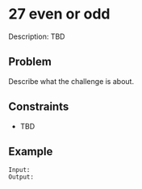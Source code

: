 # 27 even or odd

Description: TBD

## Problem

Describe what the challenge is about.

## Constraints

- TBD

## Example

```
Input:
Output:
```
